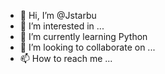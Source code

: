 - 👋 Hi, I’m @Jstarbu
- 👀 I’m interested in ...
- 🌱 I’m currently learning Python
- 💞️ I’m looking to collaborate on ...
- 📫 How to reach me ...

<!---
Jstarbu/Jstarbu is a ✨ special ✨ repository because its `README.md` (this file) appears on your GitHub profile.
You can click the Preview link to take a look at your changes.
--->
